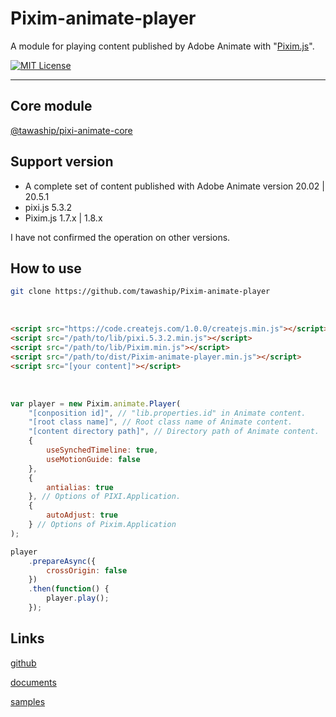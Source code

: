 # Pixim-animate-player

A module for playing content published by Adobe Animate with "[Pixim.js](https://github.com/tawaship/Pixim.js)".

[![MIT License](http://img.shields.io/badge/license-MIT-blue.svg?style=flat)](LICENSE)

---

## Core module
[@tawaship/pixi-animate-core](https://tawaship.github.io/pixi-animate-core/)

## Support version

- A complete set of content published with Adobe Animate version 20.02 | 20.5.1
- pixi.js 5.3.2
- Pixim.js 1.7.x | 1.8.x

I have not confirmed the operation on other versions.

## How to use

```sh
git clone https://github.com/tawaship/Pixim-animate-player
```

<br>

```html
<script src="https://code.createjs.com/1.0.0/createjs.min.js"></script>
<script src="/path/to/lib/pixi.5.3.2.min.js"></script>
<script src="/path/to/lib/Pixim.min.js"></script>
<script src="/path/to/dist/Pixim-animate-player.min.js"></script>
<script src="[your content]"></script>
```

<br>

```javascript
var player = new Pixim.animate.Player(
	"[conposition id]", // "lib.properties.id" in Animate content.
	"[root class name]", // Root class name of Animate content.
	"[content directory path]", // Directory path of Animate content.
	{
		useSynchedTimeline: true,
		useMotionGuide: false
	},
	{
		antialias: true
	}, // Options of PIXI.Application.
	{
		autoAdjust: true
	} // Options of Pixim.Application
);

player
	.prepareAsync({
		crossOrigin: false
	})
	.then(function() {
		player.play();
	});
```

## Links

[github](https://github.com/tawaship/Pixim-animate-player)

[documents](https://tawaship.github.io/Pixim-animate-player/docs/)

[samples](https://tawaship.github.io/Pixim-animate-player/samples/)